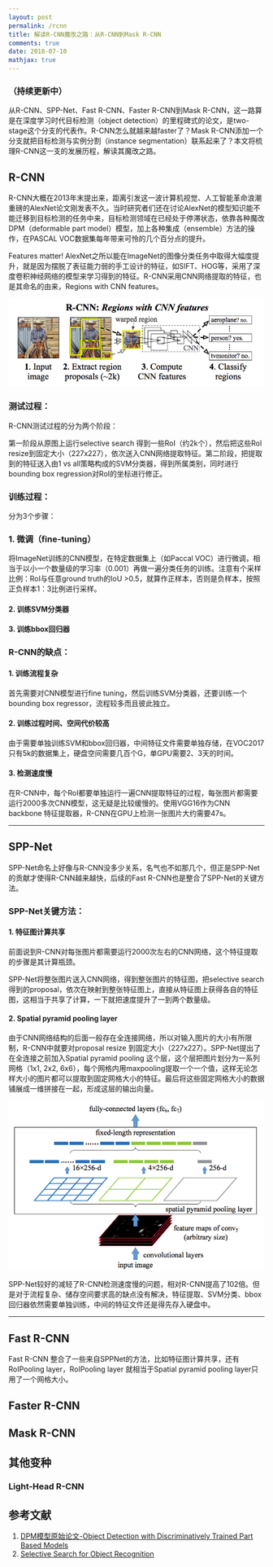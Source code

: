 ```yaml
---
layout: post
permalink: /rcnn
title: 解读R-CNN魔改之路：从R-CNN到Mask R-CNN
comments: true
date: 2018-07-10
mathjax: true
---
```


### （持续更新中）

从R-CNN、SPP-Net、Fast R-CNN、Faster R-CNN到Mask R-CNN，这一路算是在深度学习时代目标检测（object detection）的里程碑式的论文，是two-stage这个分支的代表作。R-CNN怎么就越来越faster了？Mask R-CNN添加一个分支就把目标检测与实例分割（instance segmentation）联系起来了？本文将梳理R-CNN这一支的发展历程，解读其魔改之路。

## R-CNN
R-CNN大概在2013年末提出来，距离引发这一波计算机视觉、人工智能革命浪潮重磅的AlexNet论文刚发表不久。当时研究者们还在讨论AlexNet的模型知识能不能迁移到目标检测的任务中来，目标检测领域在已经处于停滞状态，依靠各种魔改DPM（deformable part model）模型，加上各种集成（ensemble）方法的操作，在PASCAL VOC数据集每年带来可怜的几个百分点的提升。

Features matter! AlexNet之所以能在ImageNet的图像分类任务中取得大幅度提升，就是因为摆脱了表征能力弱的手工设计的特征，如SIFT、HOG等，采用了深度卷积神经网络的模型来学习得到的特征。R-CNN采用CNN网络提取的特征，也是其命名的由来，Regions with CNN features。

![](../assets/images/R-CNN.png)

### 测试过程：
R-CNN测试过程的分为两个阶段：

第一阶段从原图上运行selective search 得到一些RoI（约2k个），然后把这些RoI resize到固定大小（227x227），依次送入CNN网络提取特征。第二阶段，把提取到的特征送入由1 vs all策略构成的SVM分类器，得到所属类别，同时进行bounding box regression对RoI的坐标进行修正。

### 训练过程：
分为3个步骤：

### 1. 微调（fine-tuning）
将ImageNet训练的CNN模型，在特定数据集上（如Paccal VOC）进行微调，相当于以小一个数量级的学习率（0.001）再做一遍分类任务的训练。注意有个采样比例：RoI与任意ground truth的IoU >0.5，就算作正样本，否则是负样本，按照正负样本1：3比例进行采样。

#### 2. 训练SVM分类器    
#### 3. 训练bbox回归器

### R-CNN的缺点：
#### 1. 训练流程复杂
首先需要对CNN模型进行fine tuning，然后训练SVM分类器，还要训练一个bounding box regressor，流程较多而且彼此独立。

#### 2. 训练过程时间、空间代价较高
由于需要单独训练SVM和bbox回归器，中间特征文件需要单独存储，在VOC2017只有5k的数据集上，硬盘空间需要几百个G，单GPU需要2、3天的时间。

#### 3. 检测速度慢
在R-CNN中，每个RoI都要单独运行一遍CNN提取特征的过程，每张图片都需要运行2000多次CNN模型，这无疑是比较缓慢的。使用VGG16作为CNN backbone 特征提取器，R-CNN在GPU上检测一张图片大约需要47s。

---

## SPP-Net
SPP-Net命名上好像与R-CNN没多少关系，名气也不如那几个，但正是SPP-Net的贡献才使得R-CNN越来越快，后续的Fast R-CNN也是整合了SPP-Net的关键方法。

### SPP-Net关键方法：
#### 1. 特征图计算共享
前面说到R-CNN对每张图片都需要运行2000次左右的CNN网络，这个特征提取的步骤是其计算瓶颈。

SPP-Net将整张图片送入CNN网络，得到整张图片的特征图，把selective search 得到的proposal，依次在映射到整张特征图上，直接从特征图上获得各自的特征图，这相当于共享了计算，一下就把速度提升了一到两个数量级。

#### 2. Spatial pyramid pooling layer
由于CNN网络结构的后面一般存在全连接网络，所以对输入图片的大小有所限制，R-CNN中就要对proposal resize 到固定大小（227x227）。SPP-Net提出了在全连接之前加入Spatial pyramid pooling 这个层，这个层把图片划分为一系列网格（1x1, 2x2, 6x6），每个网格内用maxpooling提取一个一个值，这样无论怎样大小的图片都可以提取到固定网格大小的特征。最后将这些固定网格大小的数据铺展成一维拼接在一起，形成这层的输出向量。

![SPP-Net-SPPL](../assets/images/SPP-Net-SPPL.png)

SPP-Net较好的减轻了R-CNN检测速度慢的问题，相对R-CNN提高了102倍。但是对于流程复杂、储存空间要求高的缺点没有解决，特征提取、SVM分类、bbox回归器依然需要单独训练，中间的特征文件还是得先存入硬盘中。

---

## Fast R-CNN
Fast R-CNN 整合了一些来自SPPNet的方法，比如特征图计算共享，还有RoIPooling layer，RoIPooling layer 就相当于Spatial pyramid pooling layer只用了一个网格大小。


## Faster R-CNN

## Mask R-CNN

## 其他变种
### Light-Head R-CNN

## 参考文献
1. [DPM模型原始论文-Object Detection with Discriminatively Trained
Part Based Models](http://cs.brown.edu/people/pfelzens/papers/lsvm-pami.pdf)
2. [Selective Search for Object Recognition](https://ivi.fnwi.uva.nl/isis/publications/2013/UijlingsIJCV2013/UijlingsIJCV2013.pdf)